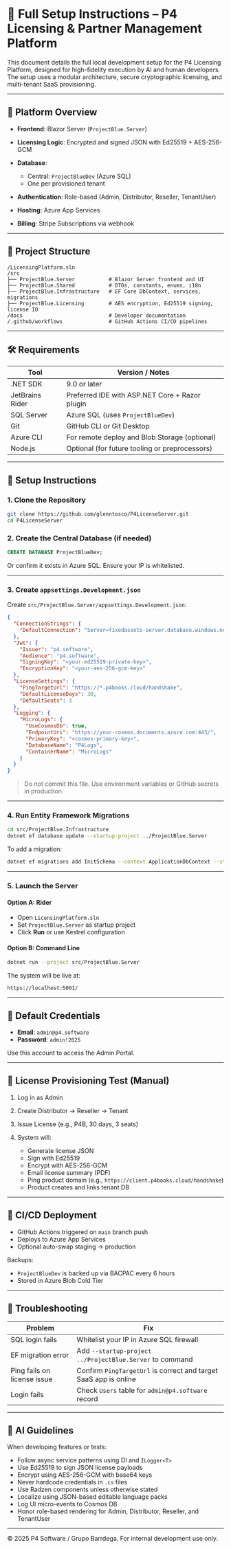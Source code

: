# 🔧 Full Setup Instructions – P4 Licensing & Partner Management Platform

This document details the full local development setup for the P4 Licensing Platform, designed for high-fidelity execution by AI and human developers. The setup uses a modular architecture, secure cryptographic licensing, and multi-tenant SaaS provisioning.

---

## 🧱 Platform Overview

* **Frontend**: Blazor Server (`ProjectBlue.Server`)
* **Licensing Logic**: Encrypted and signed JSON with Ed25519 + AES-256-GCM
* **Database**:

  * Central: `ProjectBlueDev` (Azure SQL)
  * One per provisioned tenant
* **Authentication**: Role-based (Admin, Distributor, Reseller, TenantUser)
* **Hosting**: Azure App Services
* **Billing**: Stripe Subscriptions via webhook

---

## 📂 Project Structure

```
/LicensingPlatform.sln
/src
├── ProjectBlue.Server           # Blazor Server frontend and UI
├── ProjectBlue.Shared           # DTOs, constants, enums, i18n
├── ProjectBlue.Infrastructure   # EF Core DbContext, services, migrations
├── ProjectBlue.Licensing        # AES encryption, Ed25519 signing, license IO
/docs                            # Developer documentation
/.github/workflows               # GitHub Actions CI/CD pipelines
```

---

## 🛠️ Requirements

| Tool            | Version / Notes                                |
| --------------- | ---------------------------------------------- |
| .NET SDK        | 9.0 or later                                   |
| JetBrains Rider | Preferred IDE with ASP.NET Core + Razor plugin |
| SQL Server      | Azure SQL (uses `ProjectBlueDev`)              |
| Git             | GitHub CLI or Git Desktop                      |
| Azure CLI       | For remote deploy and Blob Storage (optional)  |
| Node.js         | Optional (for future tooling or preprocessors) |

---

## 🔧 Setup Instructions

### 1. Clone the Repository

```bash
git clone https://github.com/glenntosco/P4LicenseServer.git
cd P4LicenseServer
```

### 2. Create the Central Database (if needed)

```sql
CREATE DATABASE ProjectBlueDev;
```

Or confirm it exists in Azure SQL. Ensure your IP is whitelisted.

---

### 3. Create `appsettings.Development.json`

Create `src/ProjectBlue.Server/appsettings.Development.json`:

```json
{
  "ConnectionStrings": {
    "DefaultConnection": "Server=fixedassets-server.database.windows.net;Database=ProjectBlueDev;User Id=fixedassets-server-admin;Password=Ns$N$y6FNihf4xw1;TrustServerCertificate=True;Connection Timeout=30;"
  },
  "Jwt": {
    "Issuer": "p4.software",
    "Audience": "p4.software",
    "SigningKey": "<your-ed25519-private-key>",
    "EncryptionKey": "<your-aes-256-gcm-key>"
  },
  "LicenseSettings": {
    "PingTargetUrl": "https://*.p4books.cloud/handshake",
    "DefaultLicenseDays": 30,
    "DefaultSeats": 3
  },
  "Logging": {
    "MicroLogs": {
      "UseCosmosDb": true,
      "EndpointUri": "https://your-cosmos.documents.azure.com:443/",
      "PrimaryKey": "<cosmos-primary-key>",
      "DatabaseName": "P4Logs",
      "ContainerName": "MicroLogs"
    }
  }
}
```

> Do not commit this file. Use environment variables or GitHub secrets in production.

---

### 4. Run Entity Framework Migrations

```bash
cd src/ProjectBlue.Infrastructure
dotnet ef database update --startup-project ../ProjectBlue.Server
```

To add a migration:

```bash
dotnet ef migrations add InitSchema --context ApplicationDbContext --startup-project ../ProjectBlue.Server
```

---

### 5. Launch the Server

#### Option A: Rider

* Open `LicensingPlatform.sln`
* Set `ProjectBlue.Server` as startup project
* Click **Run** or use Kestrel configuration

#### Option B: Command Line

```bash
dotnet run --project src/ProjectBlue.Server
```

The system will be live at:

```
https://localhost:5001/
```

---

## 🔑 Default Credentials

* **Email**: `admin@p4.software`
* **Password**: `admin!2025`

Use this account to access the Admin Portal.

---

## 🔄 License Provisioning Test (Manual)

1. Log in as Admin
2. Create Distributor → Reseller → Tenant
3. Issue License (e.g., P4B, 30 days, 3 seats)
4. System will:

   * Generate license JSON
   * Sign with Ed25519
   * Encrypt with AES-256-GCM
   * Email license summary (PDF)
   * Ping product domain (e.g., `https://client.p4books.cloud/handshake`)
   * Product creates and links tenant DB

---

## 🚀 CI/CD Deployment

* GitHub Actions triggered on `main` branch push
* Deploys to Azure App Services
* Optional auto-swap staging → production

Backups:

* `ProjectBlueDev` is backed up via BACPAC every 6 hours
* Stored in Azure Blob Cold Tier

---

## 🚨 Troubleshooting

| Problem                     | Fix                                                              |
| --------------------------- | ---------------------------------------------------------------- |
| SQL login fails             | Whitelist your IP in Azure SQL firewall                          |
| EF migration error          | Add `--startup-project ../ProjectBlue.Server` to command         |
| Ping fails on license issue | Confirm `PingTargetUrl` is correct and target SaaS app is online |
| Login fails                 | Check `Users` table for `admin@p4.software` record               |

---

## 🧠 AI Guidelines

When developing features or tests:

* Follow async service patterns using DI and `ILogger<T>`
* Use Ed25519 to sign JSON license payloads
* Encrypt using AES-256-GCM with base64 keys
* Never hardcode credentials in `.cs` files
* Use Radzen components unless otherwise stated
* Localize using JSON-based editable language packs
* Log UI micro-events to Cosmos DB
* Honor role-based rendering for Admin, Distributor, Reseller, and TenantUser

---

© 2025 P4 Software / Grupo Barrdega. For internal development use only.
